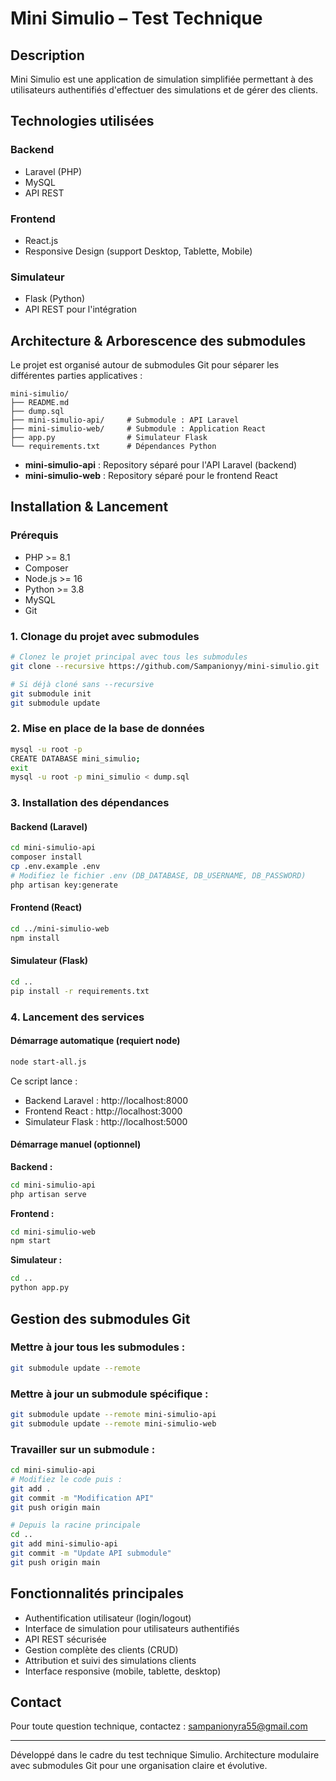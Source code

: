 # Mini Simulio – Test Technique

## Description

Mini Simulio est une application de simulation simplifiée permettant à des utilisateurs authentifiés d'effectuer des simulations et de gérer des clients.

## Technologies utilisées

### Backend
- Laravel (PHP)
- MySQL
- API REST

### Frontend
- React.js
- Responsive Design (support Desktop, Tablette, Mobile)

### Simulateur
- Flask (Python)
- API REST pour l'intégration

## Architecture & Arborescence des submodules

Le projet est organisé autour de submodules Git pour séparer les différentes parties applicatives :

```
mini-simulio/
├── README.md
├── dump.sql
├── mini-simulio-api/     # Submodule : API Laravel
├── mini-simulio-web/     # Submodule : Application React
├── app.py                # Simulateur Flask
└── requirements.txt      # Dépendances Python
```

- **mini-simulio-api** : Repository séparé pour l'API Laravel (backend)
- **mini-simulio-web** : Repository séparé pour le frontend React

## Installation & Lancement

### Prérequis

- PHP >= 8.1
- Composer
- Node.js >= 16
- Python >= 3.8
- MySQL
- Git

### 1. Clonage du projet avec submodules

```bash
# Clonez le projet principal avec tous les submodules
git clone --recursive https://github.com/Sampanionyy/mini-simulio.git

# Si déjà cloné sans --recursive
git submodule init
git submodule update
```

### 2. Mise en place de la base de données

```bash
mysql -u root -p
CREATE DATABASE mini_simulio;
exit
mysql -u root -p mini_simulio < dump.sql
```

### 3. Installation des dépendances

#### Backend (Laravel)

```bash
cd mini-simulio-api
composer install
cp .env.example .env
# Modifiez le fichier .env (DB_DATABASE, DB_USERNAME, DB_PASSWORD)
php artisan key:generate
```

#### Frontend (React)

```bash
cd ../mini-simulio-web
npm install
```

#### Simulateur (Flask)

```bash
cd ..
pip install -r requirements.txt
```

### 4. Lancement des services

#### Démarrage automatique (requiert node)

```bash
node start-all.js
```

Ce script lance :
- Backend Laravel : http://localhost:8000
- Frontend React : http://localhost:3000
- Simulateur Flask : http://localhost:5000

#### Démarrage manuel (optionnel)

**Backend :**
```bash
cd mini-simulio-api
php artisan serve
```

**Frontend :**
```bash
cd mini-simulio-web
npm start
```

**Simulateur :**
```bash
cd ..
python app.py
```

## Gestion des submodules Git

### Mettre à jour tous les submodules :

```bash
git submodule update --remote
```

### Mettre à jour un submodule spécifique :

```bash
git submodule update --remote mini-simulio-api
git submodule update --remote mini-simulio-web
```

### Travailler sur un submodule :

```bash
cd mini-simulio-api
# Modifiez le code puis :
git add .
git commit -m "Modification API"
git push origin main

# Depuis la racine principale
cd ..
git add mini-simulio-api
git commit -m "Update API submodule"
git push origin main
```

## Fonctionnalités principales

- Authentification utilisateur (login/logout)
- Interface de simulation pour utilisateurs authentifiés
- API REST sécurisée
- Gestion complète des clients (CRUD)
- Attribution et suivi des simulations clients
- Interface responsive (mobile, tablette, desktop)

## Contact

Pour toute question technique, contactez : sampanionyra55@gmail.com

---

Développé dans le cadre du test technique Simulio.
Architecture modulaire avec submodules Git pour une organisation claire et évolutive.
